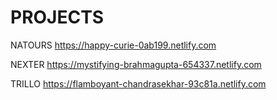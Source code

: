 # PROJECTS

NATOURS
https://happy-curie-0ab199.netlify.com

NEXTER
https://mystifying-brahmagupta-654337.netlify.com

TRILLO
https://flamboyant-chandrasekhar-93c81a.netlify.com
